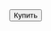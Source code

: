 <!DOCTYPE html>
<html lang="en">
<head>
    <meta charset="UTF-8">
    <title>Buy form</title>
</head>
<body>

<div id="buy">
    <button id="button_buy">Купить</button>
</div>


<form id="form" style="display: none">
    <input type="text" id="user_name">
    <input type="text" id="last_name">
    <button id="order">Отправить</button>
</form>

<script src="https://telegram.org/js/telegram-web-app.js"></script>

<script>
    let tg = window.Telegram.WebApp;
    let buy_button = document.getElementById("button_buy");
    let order_button = document.getElementById("order");
    tg.expand();

    buy_button.addEventListener("click", () => {
        document.getElementById("buy").style.display = "none";
        document.getElementById("form").style.display = "block";
    });

    order_button.addEventListener("click", () => {
        document.getElementById("order").style.display = "none";
        tg.close()
   });
    tg.close()
</script>

</body>
</html>
